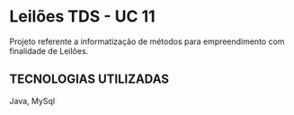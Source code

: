 # Leilões TDS - UC 11

Projeto referente a informatização de métodos para empreendimento com finalidade de Leilões.

## TECNOLOGIAS UTILIZADAS
Java, MySql
